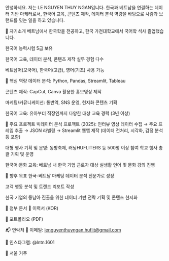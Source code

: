 안녕하세요.
저는 LE NGUYEN THUY NGAN입니다.
한국과 베트남을 연결하는 데이터 기반 마케터로서, 한국어 교육, 콘텐츠 제작, 데이터 분석 역량을 바탕으로 사람과 브랜드를 잇는 일을 하고 있습니다.

📌 자기소개
베트남에서 한국학을 전공하고, 한국 가천대학교에서 국어학 석사 졸업했습니다.

한국어 능력시험 5급 보유

한국어 교육, 데이터 분석, 콘텐츠 제작 실무 경험 다수

베트남어(모국어), 한국어(고급), 영어(기초) 사용 가능

🧩 핵심 역량
데이터 분석: Python, Pandas, Streamlit, Tableau

콘텐츠 제작: CapCut, Canva 활용한 홍보영상 제작

마케팅/커뮤니케이션: 통번역, SNS 운영, 현지화 콘텐츠 기획

한국어 교육: 유아부터 직장인까지 다양한 대상 교육 경력 (3년 이상)

💼 주요 프로젝트
빅데이터 분석 프로젝트 (2025):
인터뷰 영상 데이터 수집 → 주요 프레임 추출 → JSON 라벨링 → Streamlit 웹앱 제작
(데이터 전처리, 시각화, 감정 분석 등 포함)

대형 행사 기획 및 운영:
동방축제, 러닝HUFLITERS 등 500명 이상 참여 학교 행사 총괄 기획 및 운영

한국어·문화 교육:
베트남 내 한국 기업 근로자 대상 실생활 언어 및 문화 강의 진행

🎯 향후 목표
한국-베트남 마케팅 데이터 분석 전문가로 성장

고객 행동 분석 및 트렌드 리포트 작성

한국 기업의 동남아 진출을 위한 데이터 기반 전략 기획 및 콘텐츠 현지화

📎 첨부 문서
📄 이력서 (KOR)

📘 포트폴리오 (PDF)

📬 연락처
📧 이메일: lenguyenthuyngan.huflit@gmail.com

📱 인스타그램: @lntn.1601

📍 서울 거주
